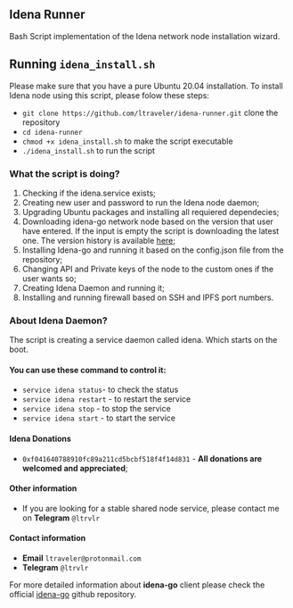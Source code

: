 ## Idena Runner

Bash Script implementation of the Idena network node installation wizard.

## Running `idena_install.sh`

Please make sure that you have a pure Ubuntu 20.04 installation.
To install Idena node using this script, please folow these steps:
* `git clone https://github.com/ltraveler/idena-runner.git` clone the repository
* `cd idena-runner`
* `chmod +x idena_install.sh` to make the script executable
* `./idena_install.sh` to run the script

### What the script is doing?

1. Checking if the idena.service exists;
2. Creating new user and password to run the Idena node daemon;
3. Upgrading Ubuntu packages and installing all requiered dependecies;
4. Downloading idena-go network node based on the version that user have entered. If the input is empty the script is downloading the latest one. The version history is available [here](https://github.com/idena-network/idena-go/releases);
5. Installing Idena-go and running it based on the config.json file from the repository;
6. Changing API and Private keys of the node to the custom ones if the user wants so;
7. Creating Idena Daemon and running it;
8. Installing and running firewall based on SSH and IPFS port numbers.

### About Idena Daemon?
The script is creating a service daemon called idena. Which starts on the boot.

#### You can use these command to control it:
* `service idena status`- to check the status 
* `service idena restart` - to restart the service
* `service idena stop` - to stop the service
* `service idena start` - to start the service

#### Idena Donations

* `0xf041640788910fc89a211cd5bcbf518f4f14d831` - **All donations are welcomed and appreciated**;

#### Other information
* If you are looking for a stable shared node service, please contact me on **Telegram**  `@ltrvlr`

#### Contact information
* **Email** `ltraveler@protonmail.com`
* **Telegram** `@ltrvlr`

For more detailed information about **idena-go** client please check the official [idena-go](https://github.com/idena-network/idena-go) github repository.
